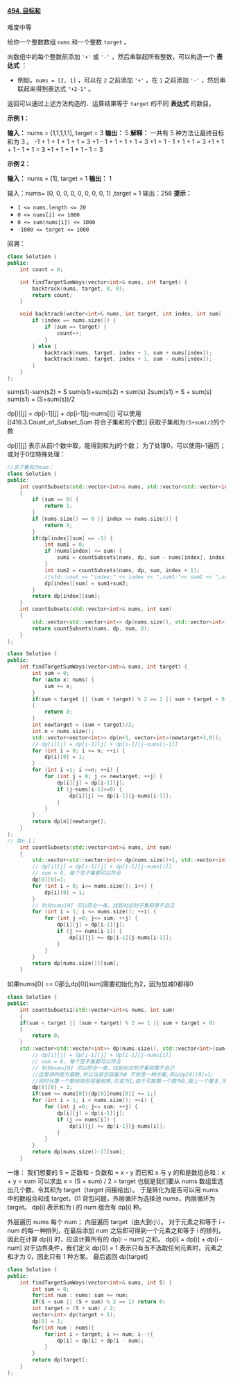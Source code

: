 #### [494. 目标和](https://leetcode.cn/problems/target-sum/)

难度中等

给你一个整数数组 `nums` 和一个整数 `target` 。

向数组中的每个整数前添加 `'+'` 或 `'-'` ，然后串联起所有整数，可以构造一个 **表达式** ：

-   例如，`nums = [2, 1]` ，可以在 `2` 之前添加 `'+'` ，在 `1` 之前添加 `'-'` ，然后串联起来得到表达式 `"+2-1"` 。

返回可以通过上述方法构造的、运算结果等于 `target` 的不同 **表达式** 的数目。

**示例 1：**

**输入：** nums = \[1,1,1,1,1], target = 3
**输出：** 5
**解释：** 一共有 5 种方法让最终目标和为 3 。
-1 + 1 + 1 + 1 + 1 = 3
+1 - 1 + 1 + 1 + 1 = 3
+1 + 1 - 1 + 1 + 1 = 3
+1 + 1 + 1 - 1 + 1 = 3
+1 + 1 + 1 + 1 - 1 = 3

**示例 2：**

**输入：** nums = \[1], target = 1
**输出：** 1

输入：nums= \[0, 0, 0, 0, 0, 0, 0, 0, 1] ,target = 1
输出：256
**提示：**

-   `1 <= nums.length <= 20`
-   `0 <= nums[i] <= 1000`
-   `0 <= sum(nums[i]) <= 1000`
-   `-1000 <= target <= 1000`

回溯：
```cpp
class Solution {
public:
    int count = 0;

    int findTargetSumWays(vector<int>& nums, int target) {
        backtrack(nums, target, 0, 0);
        return count;
    }

    void backtrack(vector<int>& nums, int target, int index, int sum) {
        if (index == nums.size()) {
            if (sum == target) {
                count++;
            }
        } else {
            backtrack(nums, target, index + 1, sum + nums[index]);
            backtrack(nums, target, index + 1, sum - nums[index]);
        }
    }
};
```
sum(s1)-sum(s2) = S
sum(s1)+sum(s2) = sum(s)
2sum(s1) = S + sum(s)
sum(s1) = (S+sum(s))/2

dp\[i]\[j] = dp\[i-1]\[j] + dp\[i-1]\[j-nums\[i]]
可以使用[[416.3.Count_of_Subset_Sum 符合子集和的个数]] 获取子集和为`(S+sum)/2`的个数

dp\[i]\[j] 表示从前i个数中取，能得到和为j的个数；
为了处理0，可以使用i-1遍历；或对于0位特殊处理：

```cpp
//求子集和为sum：
class Solution {
public:
    int countSubsets(std::vector<int>& nums, std::vector<std::vector<int>> dp, int sum, int index)
    {   
        if (sum == 0) {
            return 1;
        }   
        if (nums.size() == 0 || index >= nums.size()) {
            return 0;
        }   
        if(dp[index][sum] == -1) {
            int sum1 = 0;
            if (nums[index] <= sum) {
                sum1 = countSubsets(nums, dp, sum - nums[index], index + 1); 
            }   
            int sum2 = countSubsets(nums, dp, sum, index + 1); 
            //std::cout << "index:" << index << ",sum1:"<< sum1 << ",sum2:"<< sum2 << std::endl;
            dp[index][sum] = sum1+sum2;
        }   
        return dp[index][sum];
    }   
    int countSubsets(std::vector<int>& nums, int sum)
    {   
        std::vector<std::vector<int>> dp(nums.size(), std::vector<int>(sum+1, -1));
        return countSubsets(nums, dp, sum, 0); 
    }   
};
```

```cpp
class Solution {
public:
    int findTargetSumWays(vector<int>& nums, int target) {
        int sum = 0;
        for (auto x: nums) {
            sum += x;
        }
        if(sum < target || (sum + target) % 2 == 1 || sum + target < 0)
        {
            return 0;
        }
        int newtarget = (sum + target)/2;
        int n = nums.size();
        std::vector<vector<int>> dp(n+1, vector<int>(newtarget+1,0));
        // dp[i][j] = dp[i-1][j] + dp[i-1][j-nums[i-1]]
        for (int i = 0; i <= n; ++i) {
            dp[i][0] = 1;
        }
        for (int i =1; i <=n; ++i) {
            for (int j = 0; j <= newtarget; ++j) {
                dp[i][j] = dp[i-1][j];
                if (j-nums[i-1]>=0) {
                    dp[i][j] += dp[i-1][j-nums[i-1]];
                }
            }
        }
        return dp[n][newtarget];
    }
};
// 取n-1；
    int countSubsets(std::vector<int>& nums, int sum)
    {           
        std::vector<std::vector<int>> dp(nums.size()+1, std::vector<int>(sum+1, 0));
        // dp[i][j] = dp[i-1][j] + dp[i-1][j-nums[i]]
        // sum = 0, 每个空子集都可以符合
        dp[0][0]=1;
        for (int i = 0; i<= nums.size(); i++) {
            dp[i][0] = 1;
        }
        // 针对nums[0] 可以符合一条，找到对应的子集和等于自己
        for (int i = 1; i <= nums.size(); ++i) {
            for (int j =0; j<= sum; ++j) {
                dp[i][j] = dp[i-1][j];
                if (j >= nums[i-1]) {
                    dp[i][j] += dp[i-1][j-nums[i-1]];
                }   
            }   
        }       
        return dp[nums.size()][sum];
    }           
```

如果nums\[0] == 0那么dp\[0]\[sum]需要初始化为2，因为加减0都得0

```cpp
class Solution {
public:         
    int countSubsets1(std::vector<int>& nums, int sum)
    {          
    if(sum < target || (sum + target) % 2 == 1 || sum + target < 0)
    {
        return 0;
    } 
    std::vector<std::vector<int>> dp(nums.size(), std::vector<int>(sum+1, 0));
        // dp[i][j] = dp[i-1][j] + dp[i-1][j-nums[i]]
        // sum = 0, 每个空子集都可以符合
        // 针对nums[0] 可以符合一条，找到对应的子集和等于自己
        //这里讲的是方案数,所以当背包容量为0 不放是一种方案,所以dp[0][0]=1;
        //同时当第一个数和背包容量相等,应该为1,由于可能第一个数为0,跟上一个重复,所以这里是+1,第一个数为0可选可不选变成2
        dp[0][0] = 1;
        if(sum >= nums[0]){dp[0][nums[0]] += 1;}
        for (int i = 1; i < nums.size(); ++i) {
            for (int j =0; j<= sum; ++j) {
                dp[i][j] = dp[i-1][j];
                if (j >= nums[i]) {   
                    dp[i][j] += dp[i-1][j-nums[i]];
                }
            }   
        }       
        return dp[nums.size()-1][sum];
    }
```

一维：
我们想要的 S = 正数和 - 负数和 = x - y
而已知 x 与 y 的和是数组总和：x + y = sum
可以求出 x = (S + sum) / 2 = target
也就是我们要从 nums 数组里选出几个数，令其和为 target（target 间接给出）。
于是转化为是否可以用 nums 中的数组合和成 target，01 背包问题，外层循环为选择池 nums，内层循环为 target。
dp[i] 表示和为 i 的 num 组合有 dp[i] 种。

外层遍历 nums 每个 num；
内层遍历 target（由大到小）。
对于元素之和等于 i - num 的每一种排列，在最后添加 num 之后即可得到一个元素之和等于 i 的排列，因此在计算 dp[i] 时，应该计算所有的 dp[i − num] 之和。
dp[i] = dp[i] + dp[i - num]
对于边界条件，我们定义 dp[0] = 1 表示只有当不选取任何元素时，元素之和才为 0，因此只有 1 种方案。
最后返回 dp[target]
```cpp
class Solution {
public:
    int findTargetSumWays(vector<int>& nums, int S) {
        int sum = 0;
        for(int num : nums) sum += num;
        if(S > sum || (S + sum) % 2 == 1) return 0;
        int target = (S + sum) / 2;
        vector<int> dp(target + 1);
        dp[0] = 1;
        for(int num : nums){
            for(int i = target; i >= num; i--){               
                dp[i] = dp[i] + dp[i - num];
            }
        }
        return dp[target];
    }
};
```